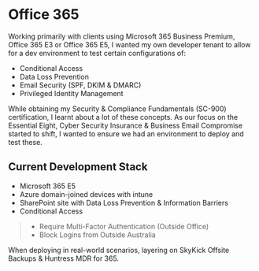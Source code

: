 # Office 365
Working primarily with clients using Microsoft 365 Business Premium, Office 365 E3 or Office 365 E5, I wanted my own developer tenant to allow for a dev environment to test certain configurations of:
* Conditional Access
* Data Loss Prevention
* Email Security (SPF, DKIM & DMARC)
* Privileged Identity Management

While obtaining my Security & Compliance Fundamentals (SC-900) certification, I learnt about a lot of these concepts.
As our focus on the Essential Eight, Cyber Security Insurance & Business Email Compromise started to shift, I wanted to ensure we had an environment to deploy and test these.

## Current Development Stack

* Microsoft 365 E5
* Azure domain-joined devices with intune
* SharePoint site with Data Loss Prevention & Information Barriers
* Conditional Access
> * Require Multi-Factor Authentication (Outside Office)
> * Block Logins from Outside Australia

When deploying in real-world scenarios, layering on SkyKick Offsite Backups & Huntress MDR for 365.
